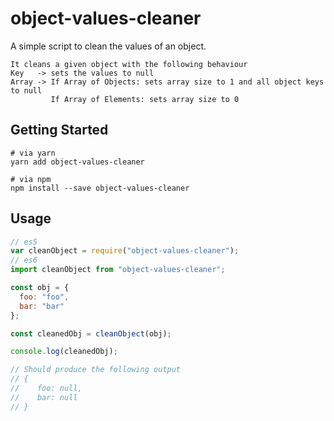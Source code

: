 # object-values-cleaner

A simple script to clean the values of an object.

```
It cleans a given object with the following behaviour
Key   -> sets the values to null
Array -> If Array of Objects: sets array size to 1 and all object keys to null
         If Array of Elements: sets array size to 0
```

## Getting Started

```
# via yarn
yarn add object-values-cleaner

# via npm
npm install --save object-values-cleaner
```

## Usage

```js
// es5
var cleanObject = require("object-values-cleaner");
// es6
import cleanObject from "object-values-cleaner";

const obj = {
  foo: "foo",
  bar: "bar"
};

const cleanedObj = cleanObject(obj);

console.log(cleanedObj);

// Should produce the following output
// {
//    foo: null,
//    bar: null
// }
```
